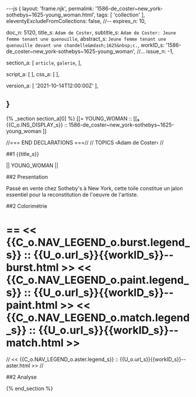 ---js
{
  layout:    'frame.njk',
  permalink: '1586-de_coster~new_york-sothebys~1625-young_woman.html',
  tags:      [ 'collection' ],
  eleventyExcludeFromCollections: false,
  //-- expires_n: 10,

  doc_n:      5120,
  title_s:    `Adam de Coster`,
  subtitle_s: `Adam de Coster: Jeune femme tenant une quenouille`,
  abstract_s: `Jeune femme tenant une quenouille devant une chandelle&mdash;1625&nbsp;c.`,
  workID_s:   '1586-de_coster~new_york-sothebys~1625-young_woman',
  //... issue_n: -1,

  section_a:
  [
    `article`,
    `galerie`,
  ],

  script_a:
  [
  ],
  css_a:
  [
  ],

  version_a:
  [
    '2021-10-14T12:00:00Z'
  ],

}
---
{% _section section_a[0] %}
[[=  YOUNG_WOMAN  ::
     [[₉  {{C_o.INS_DISPLAY_s}}  ::
          1586-de_coster~new_york-sothebys~1625-young_woman ]]

//=== END DECLARATIONS ===//
//  TOPICS
‹Adam de Coster›
//



##1  {{title_s}}

||  YOUNG_WOMAN  ||




##2  Presentation

Passé en vente chez Sotheby's à New York, cette toile constitue un jalon essentiel pour la reconstitution de l'oeuvre de l'artiste.




##2  Colorimétrie

==
<<  {{C_o.NAV_LEGEND_o.burst.legend_s}}  ::  {{U_o.url_s}}{{workID_s}}--burst.html  >>
<<  {{C_o.NAV_LEGEND_o.paint.legend_s}}  ::  {{U_o.url_s}}{{workID_s}}--paint.html  >>
<<  {{C_o.NAV_LEGEND_o.match.legend_s}}  ::  {{U_o.url_s}}{{workID_s}}--match.html  >>
==
//  <<  {{C_o.NAV_LEGEND_o.aster.legend_s}}  ::  {{U_o.url_s}}{{workID_s}}--aster.html  >>  //



##2  Analyse

{% end_section %}
